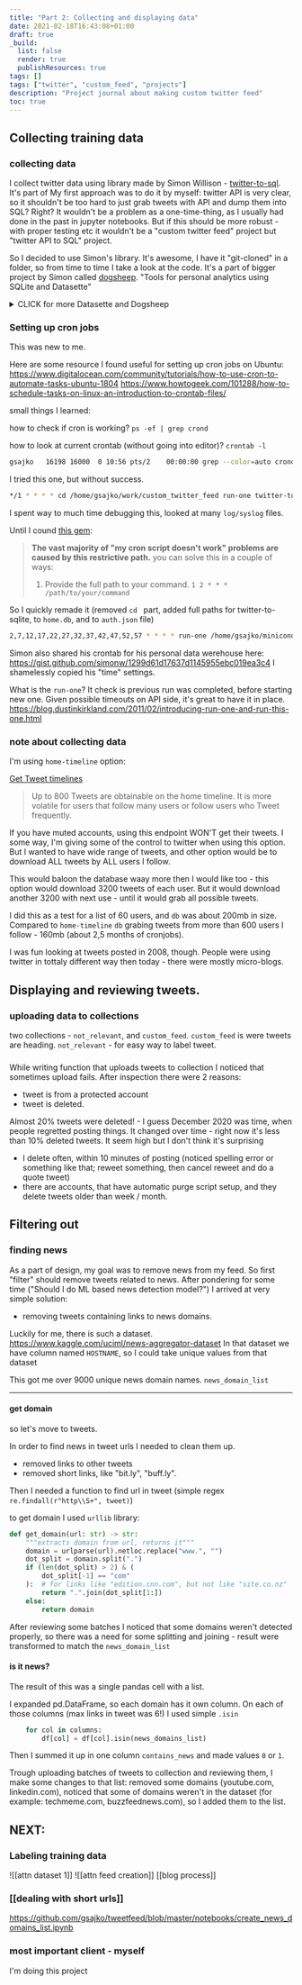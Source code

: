 ```yaml
---
title: "Part 2: Collecting and displaying data"
date: 2021-02-18T16:43:08+01:00
draft: true
_build:
  list: false
  render: true
  publishResources: true
tags: []
tags: ["twitter", "custom_feed", "projects"]
description: "Project journal about making custom twitter feed"
toc: true
---
```

## Collecting training data
### collecting data
I collect twitter data using library made by Simon Willison - [twitter-to-sql](https://github.com/dogsheep/twitter-to-sqlite).
It's part of 
My first approach was to do it by myself: twitter API is very clear, so it shouldn't be too hard to just grab tweets with API and dump them into SQL? Right?
It wouldn't be a problem as a one-time-thing, as I usually had done in the past in jupyter notebooks. 
But if this should be more robust - with proper testing etc it wouldn't be a "custom twitter feed" project but "twitter API to SQL" project.

So I decided to use Simon's library.
It's awesome, I have it "git-cloned" in a folder, so from time to time I take a look at the code. 
It's a part of bigger project by Simon called [dogsheep](https://dogsheep.github.io/). "Tools for personal analytics using SQLite and Datasette"
<details><summary>CLICK for more Datasette and Dogsheep</summary>
	<p>
		<iframe width="560" height="315" src="https://www.youtube.com/embed/l1EFThsAFgs" frameborder="0" allow="accelerometer; autoplay; clipboard-write; encrypted-media; gyroscope; picture-in-picture" allowfullscreen></iframe>
		<br>
		 detailed notes by Simon: 
		<a href = "https://simonwillison.net/2020/Nov/14/personal-data-warehouses/">LINK</a>
	</p>
	</details>

### Setting up cron jobs
This was new to me. 

Here are some resource I found useful for setting up cron jobs on Ubuntu:
https://www.digitalocean.com/community/tutorials/how-to-use-cron-to-automate-tasks-ubuntu-1804
https://www.howtogeek.com/101288/how-to-schedule-tasks-on-linux-an-introduction-to-crontab-files/

small things I learned:

how to check if  cron is working?
`ps -ef | grep crond`

how to look at current crontab (without going into editor)?
`crontab -l`

```bash
gsajko   16198 16000  0 10:56 pts/2    00:00:00 grep --color=auto crond
```

I tried this one, but without success.
```bash
*/1 * * * * cd /home/gsajko/work/custom_twitter_feed run-one twitter-to-sqlite home-timeline home.db --since -a auth/auth.json
```
I spent way to much time debugging this, looked at many `log/syslog` files.

Until I cound [this gem](https://serverfault.com/questions/449651/why-is-my-crontab-not-working-and-how-can-i-troubleshoot-it):

>**The vast majority of "my cron script doesn't work" problems are caused by this restrictive path.**
>you can solve this in a couple of ways:
>1. Provide the full path to your command.
> `1 2 * * * /path/to/your/command`

So I quickly remade it (removed `cd ` part, added full paths for twitter-to-sqlite, to `home.db`, and to `auth.json` file)

```bash
2,7,12,17,22,27,32,37,42,47,52,57 * * * * run-one /home/gsajko/miniconda3/bin/twitter-to-sqlite home-timeline /home/gsajko/work/custom_twitter_feed/home.db -a /home/gsajko/work/custom_twitter_feed/auth/auth.json --since
```

Simon also shared his crontab for his personal data werehouse here:
https://gist.github.com/simonw/1299d61d17637d1145955ebc019ea3c4
I shamelessly copied his "time" settings. 

What is the `run-one`? It check is previous run was completed, before starting new one. Given possible timeouts on API side, it's great to have it in place.
https://blog.dustinkirkland.com/2011/02/introducing-run-one-and-run-this-one.html

### note about collecting data
I'm using `home-timeline` option:

[Get Tweet timelines](https://developer.twitter.com/en/docs/twitter-api/v1/tweets/timelines/api-reference/get-statuses-home_timeline)

> Up to 800 Tweets are obtainable on the home timeline. It is more volatile for users that follow many users or follow users who Tweet frequently.

If you have muted accounts, using this endpoint WON'T get their tweets. I some way, I'm giving some of the control to twitter when using this option.
But I wanted to have wide range of tweets, and other option would be to download ALL tweets by ALL users I follow.

This would baloon the database waay more then I would like too - this option would download 3200 tweets of each user. But it would download another 3200 with next use - until it would grab all possible tweets.

I did this as a test for a list of 60 users, and `db` was about 200mb in size.
Compared to `home-timeline` `db` grabing tweets from more than 600 users I follow - 160mb (about 2,5 months of cronjobs).

I was fun looking at tweets posted in 2008, though. People were using twitter in tottaly different way then today - there were mostly micro-blogs.


## Displaying and reviewing tweets.
### uploading data to collections
two collections - `not_relevant`, and `custom_feed`.
`custom_feed` is were tweets are heading. 
`not_relevant` - for easy way to label tweet.

### 
While writing function that uploads tweets to collection I noticed that sometimes upload fails.
After inspection there were 2 reasons:
- tweet is from a protected account
- tweet is deleted.

Almost 20% tweets were deleted! - I guess December 2020 was time, when people regretted posting things.
It changed over time - right now it's less than 10% deleted tweets. It seem high but I don't think it's surprising 

- I delete often, within 10 minutes of posting (noticed spelling error or something like that; reweet something, then cancel reweet and do a quote tweet)
- there are accounts, that have automatic purge script setup, and they delete tweets older than week / month.



## Filtering out
### finding news
As a part of design, my goal was to remove news from my feed.
So first "filter" should remove tweets related to news.
After pondering for some time ("Should I do ML based news detection model?") I arrived at very simple solution:
- removing tweets containing links to news domains.

Luckily for me, there is such a dataset.
https://www.kaggle.com/uciml/news-aggregator-dataset
In that dataset we have column named `HOSTNAME`, so I could take unique values from that dataset 

This got me over 9000 unique news domain names.
`news_domain_list`



---
#### get domain
so let's move to tweets.

In order to find news in tweet urls I needed to clean them up.
- removed links to other tweets
- removed short links, like "bit.ly", "buff.ly".

Then I needed a function to find url in tweet (simple regex `re.findall(r"http\\S+", tweet)`)

to get domain I used  `urllib` library:

```python
def get_domain(url: str) -> str:
    """extracts domain from url, returns it"""
    domain = urlparse(url).netloc.replace("www.", "")
    dot_split = domain.split(".")
    if (len(dot_split) > 2) & (
        dot_split[-1] == "com"
    ):  # for links like "edition.cnn.com", but not like "site.co.nz"
        return ".".join(dot_split[1:])
    else:
        return domain
```

After reviewing some batches I noticed that some domains weren't detected properly, so there was a need for some splitting and joining - result were transformed to match the `news_domain_list`

#### is it news?
The result of this was a single pandas cell with a list.

I expanded pd.DataFrame, so each domain has it own column.
On each of those columns (max links in tweet was 6!) I used simple `.isin`
```python
    for col in columns:
        df[col] = df[col].isin(news_domains_list)
```

Then I summed it up in one column `contains_news` and made values `0` or `1`.

Trough uploading batches of tweets to collection and reviewing them, I make some changes to that list: removed some domains (youtube.com, linkedin.com), noticed that some of domains weren't in the dataset (for example: techmeme.com, buzzfeednews.com), so I added them to the list.

## NEXT:
### Labeling training data

![[attn dataset 1]]
![[attn feed creation]]
[[blog process]]

### [[dealing with short urls]]

https://github.com/gsajko/tweetfeed/blob/master/notebooks/create_news_domains_list.ipynb

### most important client - myself
I'm doing this project 


